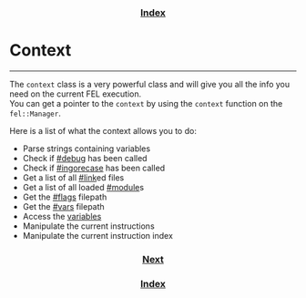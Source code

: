 <h3 align="center"><a href="index">Index</a></h3>

# Context
-----

The `context` class is a very powerful class and will give you all the info you need on the current FEL execution.  
You can get a pointer to the `context` by using the `context` function on the `fel::Manager`.  

Here is a list of what the context allows you to do:
* Parse strings containing variables
* Check if [#debug](directives) has been called
* Check if [#ingorecase](directives) has been called
* Get a list of all [#link](directives)ed files
* Get a list of all loaded [#module](directives)s
* Get the [#flags](directives) filepath
* Get the [#vars](directives) filepath
* Access the [variables](variables)
* Manipulate the current instructions
* Manipulate the current instruction index

<h3 align="center"><a href="custom-commands">Next</a></h3>
<h3 align="center"><a href="index">Index</a></h3>
